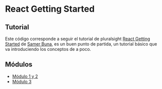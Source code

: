 # React Getting Started

## Tutorial

Este código corresponde a seguir el tutorial de pluralsight [React Getting Started](https://www.pluralsight.com/courses/react-js-getting-started) de [Samer Buna](https://app.pluralsight.com/profile/author/samer-buna), es un buen punto de partida, un tutorial básico que va introduciendo los conceptos de a poco.

## Módulos

* [Módulo 1 y 2](https://github.com/sebmaldo/playground/tree/master/react/1.%20React%20Getting%20Started/module-1-2)
* [Módulo 3](https://github.com/sebmaldo/playground/tree/master/react/1.%20React%20Getting%20Started/module-3)